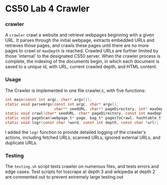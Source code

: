 # CS50 Lab 4 Crawler 
### crawler

A `crawler` crawl a website and retrieve webpages beginning with a given URL. It parses through the initial webpage, extracts embedded URLs and retrieves those pages, and crawls these pages until there are no more pages to crawl or `maxDepth` is reached. Crawled URLs are further limited by those 'internal' to the designated CS50 server. When the crawler process is complete, the indexing of the documents begin, in which each document is saved to a unique id, with URL, current crawled depth, and HTML content.

### Usage

The Crawler is implemented in one file crawler.c, with five functions:

```c
int main(const int argc, char* argv[]);
static void parseArgs(const int argc, char* argv[],
                      char** seedURL, char** pageDirectory, int* maxDepth);
static void crawl(char* seedURL, char* pageDirectory, const int maxDepth);
static void pageScan(webpage_t* page, bag_t* pagesToCrawl, hashtable_t* pagesSeen);
static void logr(const char *word, const int depth, const char *url); 
```
I added the `logr` function to provide detailed logging of the crawler's actions, including fetched URLs, scanned URLs, ignored external URLs, and duplicate URLs. 

### Testing

The `testing.sh` script tests crawler on numerous files, and tests errors and edge cases. Test scripts for toscrape at depth 3 and wikipedia at depth 2 are commented out to prevent extremely large testing.out
